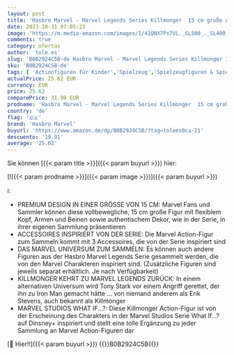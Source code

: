 ```yaml
---
layout: post
title: 'Hasbro Marvel - Marvel Legends Series Killmonger  15 cm große Action-Figur zu What If...?[Exklusiv bei Amazon]'
date: 2023-10-31 07:05:23
image: 'https://m.media-amazon.com/images/I/41QNX7Ps7VL._SL500_._SL400_.jpg'
comments: true
category: ofertas
author: 'tole.es'
slug: 'B0B2924C5B-de Hasbro Marvel - Marvel Legends Series Killmonger 15 cm...'
sku: 'B0B2924C5B-de'
tags: [ 'Actionfiguren für Kinder','Spielzeug','Spielzeugfiguren & Spielsets','hasbro marvel','🇩🇪', ]
actualPrice: 25.62 EUR
currency: EUR
price: 25.62
comparePrice: 31.99 EUR
prodname: 'Hasbro Marvel - Marvel Legends Series Killmonger  15 cm große Action-Figur zu What If...?[Exklusiv bei Amazon]'
country: 'de'
flag: '🇩🇪'
brand: 'Hasbro Marvel'
buyurl: 'https://www.amazon.de/dp/B0B2924C5B/?tag=tolees0ca-21'
descuento: '19.91'
average: '25.62'
---
```


Sie können [{{< param title >}}]({{< param buyurl >}}) hier:

[![{{< param prodname >}}]({{< param image >}})]({{< param buyurl >}})

ℹ️:

- PREMIUM DESIGN IN EINER GRÖSSE VON 15 CM: Marvel Fans und Sammler können diese vollbewegliche, 15 cm große Figur mit flexiblem Kopf, Armen und Beinen sowie authentischem Dekor, wie in der Serie, in ihrer eigenen Sammlung präsentieren
- ACCESSOIRES INSPIRIERT VON DER SERIE: Die Marvel Action-Figur zum Sammeln kommt mit 3 Accessoires, die von der Serie inspiriert sind
- DAS MARVEL UNIVERSUM ZUM SAMMELN: Es können auch andere Figuren aus der Hasbro Marvel Legends Serie gesammelt werden, die von den Marvel Charakteren inspiriert sind. (Zusätzliche Figuren sind jeweils separat erhältlich. Je nach Verfügbarkeit)
- KILLMONGER KEHRT ZU MARVEL LEGENDS ZURÜCK: In einem alternativen Universum wird Tony Stark vor einem Angriff gerettet, der ihn zu Iron Man gemacht hätte ... von niemand anderem als Erik Stevens, auch bekannt als Killmonger
- MARVEL STUDIOS WHAT IF...?: Diese Killmonger Action-Figur ist von der Erscheinung des Charakters in der Marvel Studios Serie What If...? auf Dinsney+ inspiriert und stellt eine tolle Ergänzung zu jeder Sammlung an Marvel Action-Figuren dar

[🛒 Hier!!]({{< param buyurl >}})
{{<world>}}B0B2924C5B{{</world>}}
